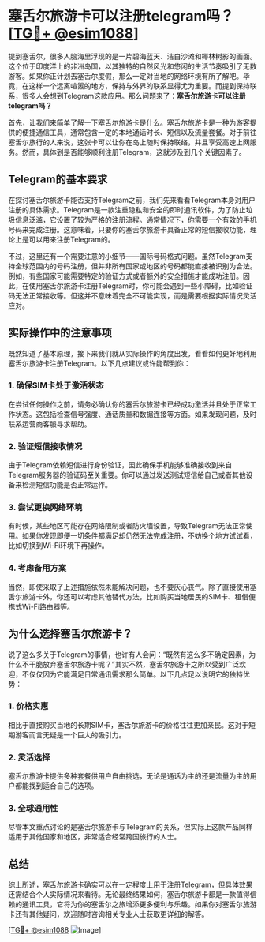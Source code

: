 # 塞舌尔旅游卡可以注册telegram吗？[[TG💪+ @esim1088](https://t.me/s/esim1088)]

提到塞舌尔，很多人脑海里浮现的是一片碧海蓝天、洁白沙滩和椰林树影的画面。这个位于印度洋上的非洲岛国，以其独特的自然风光和悠闲的生活节奏吸引了无数游客。如果你正计划去塞舌尔度假，那么一定对当地的网络环境有所了解吧。毕竟，在这样一个远离喧嚣的地方，保持与外界的联系显得尤为重要。而提到保持联系，很多人会想到Telegram这款应用。那么问题来了：**塞舌尔旅游卡可以注册telegram吗？**

首先，让我们来简单了解一下塞舌尔旅游卡是什么。塞舌尔旅游卡是一种为游客提供的便捷通信工具，通常包含一定的本地通话时长、短信以及流量套餐。对于前往塞舌尔旅行的人来说，这张卡可以让你在岛上随时保持联络，并且享受高速上网服务。然而，具体到是否能够顺利注册Telegram，这就涉及到几个关键因素了。

## Telegram的基本要求

在探讨塞舌尔旅游卡能否支持Telegram之前，我们先来看看Telegram本身对用户注册的具体需求。Telegram是一款注重隐私和安全的即时通讯软件，为了防止垃圾信息泛滥，它设置了较为严格的注册流程。通常情况下，你需要一个有效的手机号码来完成注册。这意味着，只要你的塞舌尔旅游卡具备正常的短信接收功能，理论上是可以用来注册Telegram的。

不过，这里还有一个需要注意的小细节——国际号码格式问题。虽然Telegram支持全球范围内的号码注册，但并非所有国家或地区的号码都能直接被识别为合法。例如，有些国家可能需要特定的验证方式或者额外的安全措施才能成功注册。因此，在使用塞舌尔旅游卡注册Telegram时，你可能会遇到一些小障碍，比如验证码无法正常接收等。但这并不意味着完全不可能实现，而是需要根据实际情况灵活应对。

## 实际操作中的注意事项

既然知道了基本原理，接下来我们就从实际操作的角度出发，看看如何更好地利用塞舌尔旅游卡注册Telegram。以下几点建议或许能帮到你：

### 1. 确保SIM卡处于激活状态
在尝试任何操作之前，请务必确认你的塞舌尔旅游卡已经成功激活并且处于正常工作状态。这包括检查信号强度、通话质量和数据连接等方面。如果发现问题，及时联系运营商客服寻求帮助。

### 2. 验证短信接收情况
由于Telegram依赖短信进行身份验证，因此确保手机能够准确接收到来自Telegram服务器的验证码至关重要。你可以通过发送测试短信给自己或者其他设备来检测短信功能是否正常运作。

### 3. 尝试更换网络环境
有时候，某些地区可能存在网络限制或者防火墙设置，导致Telegram无法正常使用。如果你发现即便一切条件都满足却仍然无法完成注册，不妨换个地方试试看，比如切换到Wi-Fi环境下再操作。

### 4. 考虑备用方案
当然，即使采取了上述措施依然未能解决问题，也不要灰心丧气。除了直接使用塞舌尔旅游卡外，你还可以考虑其他替代方法，比如购买当地居民的SIM卡、租借便携式Wi-Fi路由器等。

## 为什么选择塞舌尔旅游卡？

说了这么多关于Telegram的事情，也许有人会问：“既然有这么多不确定因素，为什么不干脆放弃塞舌尔旅游卡呢？”其实不然，塞舌尔旅游卡之所以受到广泛欢迎，不仅仅因为它能满足日常通讯需求那么简单。以下几点足以说明它的独特优势：

### 1. 价格实惠
相比于直接购买当地的长期SIM卡，塞舌尔旅游卡的价格往往更加亲民。这对于短期游客而言无疑是一个巨大的吸引力。

### 2. 灵活选择
塞舌尔旅游卡提供多种套餐供用户自由挑选，无论是通话为主的还是流量为主的用户都能找到适合自己的选项。

### 3. 全球通用性
尽管本文重点讨论的是塞舌尔旅游卡与Telegram的关系，但实际上这款产品同样适用于其他国家和地区，非常适合经常跨国旅行的人士。

## 总结

综上所述，塞舌尔旅游卡确实可以在一定程度上用于注册Telegram，但具体效果还需结合个人实际情况来看待。无论最终结果如何，塞舌尔旅游卡都是一款值得信赖的通讯工具，它将为你的塞舌尔之旅增添更多便利与乐趣。如果你对塞舌尔旅游卡还有其他疑问，欢迎随时咨询相关专业人士获取更详细的解答。

[[TG💪+ @esim1088](https://t.me/s/esim1088) ![Image](https://i.postimg.cc/4NQfJmqS/Snipaste-2025-05-13-00-14-12.png)]